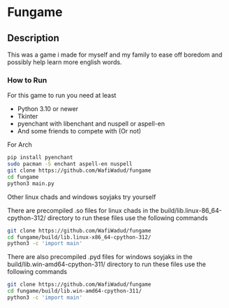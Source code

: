 # Fungame

## Description

This was a game i made for myself and my family to ease off boredom and possibly help learn more english words.

### How to Run

For this game to run you need at least

- Python 3.10 or newer
- Tkinter
- pyenchant with libenchant and nuspell or aspell-en
- And some friends to compete with (Or not)

For Arch

```bash
pip install pyenchant
sudo pacman -S enchant aspell-en nuspell
git clone https://github.com/WafiWadud/fungame
cd fungame
python3 main.py
```

Other linux chads and windows soyjaks try yourself

There are precompiled .so files for linux chads in the build/lib.linux-86_64-cpython-312/ directory to run these files use the following commands
```bash
git clone https://github.com/WafiWadud/fungame
cd fungame/build/lib.linux-x86_64-cpython-312/
python3 -c 'import main'
```

There are also precompiled .pyd files for windows soyjaks in the build/lib.win-amd64-cpython-311/ directory to run these files use the following commands
```bash
git clone https://github.com/WafiWadud/fungame
cd fungame/build/lib.win-amd64-cpython-311/
python3 -c 'import main'
```
